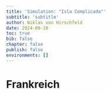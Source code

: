 ```yaml
---
title: 'Simulation: "Isla Complicada"'
subtitle: 'subtitle'
author: Niklas von Hirschfeld
date: 2024-09-10
toc: true
bib: false
chapter: false
publish: false
environments: []
---
```


# Frankreich


